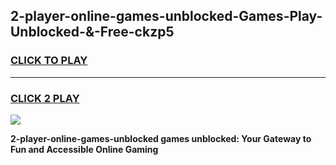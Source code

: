 
## 2-player-online-games-unblocked-Games-Play-Unblocked-&-Free-ckzp5
<h3>
<a href="https://premium76.site?title=2-player-online-games-unblocked&ref=24A">CLICK TO PLAY</a></h3>
<hr>

<h3>
<a href="https://premium76.site?title=2-player-online-games-unblocked&ref=24A">CLICK 2 PLAY</a>
  
</h3>

<a href="https://premium76.site?title=2-player-online-games-unblocked&ref=24A"><img src="https://clearcache.store/games.png"></a>


**2-player-online-games-unblocked games unblocked: Your Gateway to Fun and Accessible Online Gaming**
